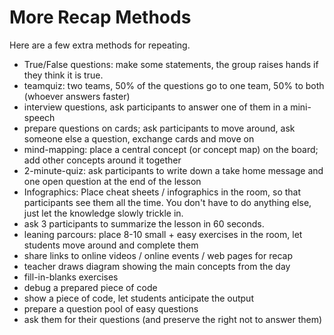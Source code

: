 
# More Recap Methods

Here are a few extra methods for repeating.

* True/False questions: make some statements, the group raises hands if they think it is true.
* teamquiz: two teams, 50% of the questions go to one team, 50% to both (whoever answers faster)
* interview questions, ask participants to answer one of them in a mini-speech
* prepare questions on cards; ask participants to move around, ask someone else a question, exchange cards and move on
* mind-mapping: place a central concept (or concept map) on the board; add other concepts around it together
* 2-minute-quiz: ask participants to write down a take home message and one open question at the end of the lesson
* Infographics:  Place cheat sheets / infographics in the room, so that participants see them all the time. You don't have to do anything else, just let the knowledge slowly trickle in.
* ask 3 participants to summarize the lesson in 60 seconds.
* leaning parcours: place 8-10 small + easy exercises in the room, let students move around and complete them
* share links to online videos / online events / web pages for recap
* teacher draws diagram showing the main concepts from the day
* fill-in-blanks exercises
* debug a prepared piece of code
* show a piece of code, let students anticipate the output
* prepare a question pool of easy questions
* ask them for their questions (and preserve the right not to answer them)
